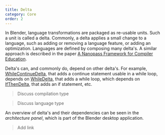 ```yaml
---
title: Delta
category: Core
order: 2
---
```


In Blender, language transformations are packaged as re-usable units. Such a unit is called a delta. Commonly, a delta applies a small change to a language, such as adding or removing a language feature, or adding an optimization. Languages are defined by composing many delta's. A similar approach is described in the paper [A Nanopass Framework for Compiler Education](https://www.cs.indiana.edu/~dyb/pubs/nano-jfp.pdf).

Delta's can, and commonly do, depend on other delta's. For example, [WhileContinueDelta](https://github.com/keyboardDrummer/Blender/blob/master/src/main/scala/deltas/javac/statements/WhileContinueDelta.scala), that adds a continue statement usable in a while loop, depends on [WhileDelta](https://github.com/keyboardDrummer/Blender/blob/master/src/main/scala/deltas/javac/statements/WhileDelta.scala), that adds a while loop, which depends on [IfThenDelta](https://github.com/keyboardDrummer/Blender/blob/master/src/main/scala/deltas/javac/statements/IfThenDelta.scala), that adds an if statement, etc.

> Discuss compilation type

> Discuss language type

An overview of delta's and their dependencies can be seen in the _architecture panel_, which is part of the Blender desktop application.

> Add link
